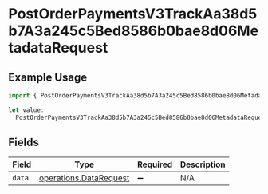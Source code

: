 # PostOrderPaymentsV3TrackAa38d5b7A3a245c5Bed8586b0bae8d06MetadataRequest

## Example Usage

```typescript
import { PostOrderPaymentsV3TrackAa38d5b7A3a245c5Bed8586b0bae8d06MetadataRequest } from "@dhaba/safepay-ts/models/operations";

let value:
  PostOrderPaymentsV3TrackAa38d5b7A3a245c5Bed8586b0bae8d06MetadataRequest = {};
```

## Fields

| Field                                                            | Type                                                             | Required                                                         | Description                                                      |
| ---------------------------------------------------------------- | ---------------------------------------------------------------- | ---------------------------------------------------------------- | ---------------------------------------------------------------- |
| `data`                                                           | [operations.DataRequest](../../models/operations/datarequest.md) | :heavy_minus_sign:                                               | N/A                                                              |